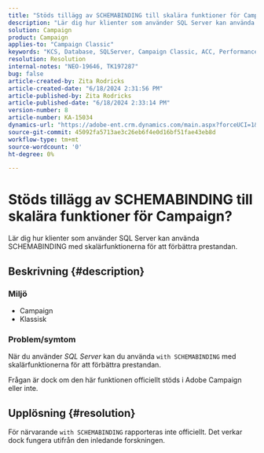 ```yaml
---
title: "Stöds tillägg av SCHEMABINDING till skalära funktioner för Campaign?"
description: "Lär dig hur klienter som använder SQL Server kan använda SCHEMABINDING med skalärfunktionerna för att förbättra prestandan."
solution: Campaign
product: Campaign
applies-to: "Campaign Classic"
keywords: "KCS, Database, SQLServer, Campaign Classic, ACC, Performance"
resolution: Resolution
internal-notes: "NEO-19646, TK197287"
bug: false
article-created-by: Zita Rodricks
article-created-date: "6/18/2024 2:31:56 PM"
article-published-by: Zita Rodricks
article-published-date: "6/18/2024 2:33:14 PM"
version-number: 8
article-number: KA-15034
dynamics-url: "https://adobe-ent.crm.dynamics.com/main.aspx?forceUCI=1&pagetype=entityrecord&etn=knowledgearticle&id=74c68180-7f2d-ef11-840a-002248084fbb"
source-git-commit: 45092fa5713ae3c26eb6f4e0d16bf51fae43eb8d
workflow-type: tm+mt
source-wordcount: '0'
ht-degree: 0%

---
```


# Stöds tillägg av SCHEMABINDING till skalära funktioner för Campaign?


Lär dig hur klienter som använder SQL Server kan använda SCHEMABINDING med skalärfunktionerna för att förbättra prestandan.

## Beskrivning {#description}


### <b>Miljö</b>

- Campaign
- Klassisk


### <b>Problem/symtom</b>

När du använder *SQL Server* kan du använda `with SCHEMABINDING` med skalärfunktionerna för att förbättra prestandan.

Frågan är dock om den här funktionen officiellt stöds i Adobe Campaign eller inte.


## Upplösning {#resolution}


För närvarande `with SCHEMABINDING` rapporteras inte officiellt. Det verkar dock fungera utifrån den inledande forskningen.
